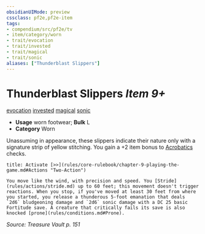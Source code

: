 ```yaml
---
obsidianUIMode: preview
cssclass: pf2e,pf2e-item
tags:
- compendium/src/pf2e/tv
- item/category/worn
- trait/evocation
- trait/invested
- trait/magical
- trait/sonic
aliases: ["Thunderblast Slippers"]
---
```

# Thunderblast Slippers *Item 9+*  
[evocation](rules/traits/evocation.md)  [invested](rules/traits/invested.md)  [magical](rules/traits/magical.md)  [sonic](rules/traits/sonic.md)  

- **Usage** worn footwear; **Bulk** L
- **Category** Worn

Unassuming in appearance, these slippers indicate their nature only with a signature strip of yellow stitching. You gain a +2 item bonus to [Acrobatics](compendium/skills.md#Acrobatics) checks.

```ad-embed-ability
title: Activate [>>](rules/core-rulebook/chapter-9-playing-the-game.md#Actions "Two-Action")

You move like the wind, with precision and speed. You [Stride](rules/actions/stride.md) up to 60 feet; this movement doesn't trigger reactions. When you stop, if you've moved at least 30 feet from where you started, you release a thunderous 5-foot emanation that deals `2d6` bludgeoning damage and `2d6` sonic damage with a DC 25 basic Fortitude save. A creature that critically fails its save is also knocked [prone](rules/conditions.md#Prone).
```

*Source: Treasure Vault p. 151*